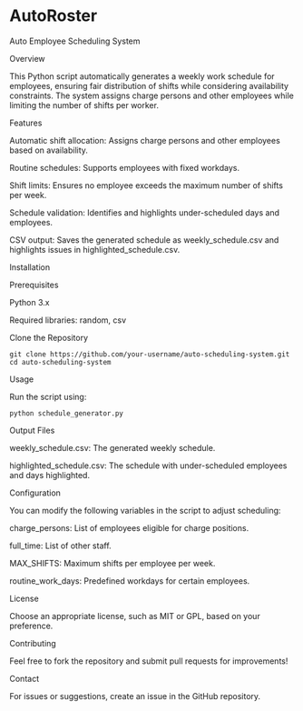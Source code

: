 # AutoRoster

Auto Employee Scheduling System

Overview

This Python script automatically generates a weekly work schedule for employees, ensuring fair distribution of shifts while considering availability constraints. The system assigns charge persons and other employees while limiting the number of shifts per worker.

Features

Automatic shift allocation: Assigns charge persons and other employees based on availability.

Routine schedules: Supports employees with fixed workdays.

Shift limits: Ensures no employee exceeds the maximum number of shifts per week.

Schedule validation: Identifies and highlights under-scheduled days and employees.

CSV output: Saves the generated schedule as weekly_schedule.csv and highlights issues in highlighted_schedule.csv.

Installation

Prerequisites

Python 3.x

Required libraries: random, csv

Clone the Repository

```
git clone https://github.com/your-username/auto-scheduling-system.git
cd auto-scheduling-system
```

Usage

Run the script using:

```
python schedule_generator.py
```

Output Files

weekly_schedule.csv: The generated weekly schedule.

highlighted_schedule.csv: The schedule with under-scheduled employees and days highlighted.

Configuration

You can modify the following variables in the script to adjust scheduling:

charge_persons: List of employees eligible for charge positions.

full_time: List of other staff.

MAX_SHIFTS: Maximum shifts per employee per week.

routine_work_days: Predefined workdays for certain employees.

License

Choose an appropriate license, such as MIT or GPL, based on your preference.

Contributing

Feel free to fork the repository and submit pull requests for improvements!

Contact

For issues or suggestions, create an issue in the GitHub repository.

